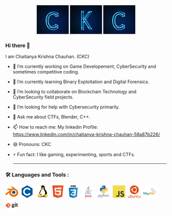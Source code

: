 <div id="header" align="center">
 <img src="https://github.com/ckc1404/Miscellanious/blob/main/CKC/C2.jpg" width="100" height="90"/>
 <img src="https://github.com/ckc1404/Miscellanious/blob/main/CKC/K2.jpg" width="100" height="90"/>
 <img src="https://github.com/ckc1404/Miscellanious/blob/main/CKC/C2.jpg" width="100" height="90"/>
</div>
  
  
  
  
### Hi there 👋  
I am Chaitanya Krishna Chauhan. (CKC)

- 🔭 I’m currently working on Game Developement, CyberSecurity and sometimes competitive coding.
- 🌱 I’m currently learning Binary Exploitation and Digital Forensics.
- 👯 I’m looking to collaborate on Blockchain Technology and CyberSecurity field projects.
- 🤔 I’m looking for help with Cybersecurity primarily.
- 💬 Ask me about CTFs, Blender, C++.
- 📫 How to reach me: My linkedin Profile: https://www.linkedin.com/in/chaitanya-krishna-chauhan-58a87b226/
- 😄 Pronouns: CKC
- ⚡ Fun fact: I like gaming, experimenting, sports and CTFs.


  
  ---

### :hammer_and_wrench: Languages and Tools :  

<div>
 <img src="https://github.com/devicons/devicon/blob/master/icons/blender/blender-original.svg" title="Blender" alt="Blender" width="40" height="40"/>&nbsp;
 <img src="https://github.com/devicons/devicon/blob/master/icons/c/c-plain.svg" title="C++" alt="C++" width="40" height="40"/>&nbsp;
  <img src="https://github.com/devicons/devicon/blob/master/icons/linux/linux-original.svg"  title="Linux" alt="Linux" width="40" height="40"/>&nbsp;
  <img src="https://github.com/devicons/devicon/blob/master/icons/html5/html5-original.svg" title="HTML" alt="HTML" width="40" height="40"/>&nbsp;
 <img src="https://github.com/devicons/devicon/blob/master/icons/css3/css3-original-wordmark.svg" title="CSS" alt="CSS" width="40" height="40"/>&nbsp;
 <img src="https://github.com/devicons/devicon/blob/master/icons/java/java-original-wordmark.svg" title="Java" alt="Java" width="40" height="40"/>&nbsp;
 <img src="https://github.com/devicons/devicon/blob/master/icons/python/python-original-wordmark.svg" title="Python"  alt="Python" width="40" height="40"/>&nbsp;
  <img src="https://github.com/devicons/devicon/blob/master/icons/javascript/javascript-original.svg" title="JavaScript" alt="JavaScript" width="40" height="40"/>&nbsp;
  <img src="https://github.com/devicons/devicon/blob/master/icons/ubuntu/ubuntu-plain-wordmark.svg" title="Ubuntu" alt="Ubuntu" width="40" height="40"/>&nbsp;
 <img src="https://github.com/devicons/devicon/blob/master/icons/mysql/mysql-original-wordmark.svg" title="MySQL"  alt="MySQL" width="40" height="40"/>&nbsp;
  <img src="https://github.com/devicons/devicon/blob/master/icons/git/git-original-wordmark.svg" title="Git" **alt="Git" width="40" height="40"/>
</div>
